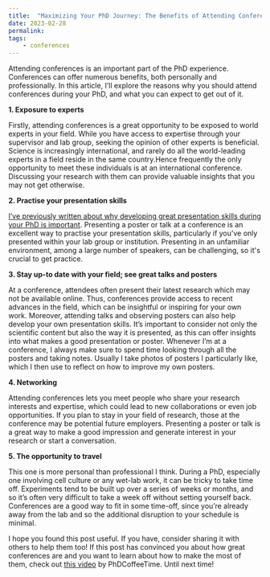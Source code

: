 ```yaml
---
title:  "Maximizing Your PhD Journey: The Benefits of Attending Conferences"
date: 2023-02-28
permalink:
tags: 
    - conferences
---
```

Attending conferences is an important part of the PhD experience. Conferences can offer numerous benefits, both personally and professionally. In this article, I’ll explore the reasons why you should attend conferences during your PhD, and what you can expect to get out of it.

**1. Exposure to experts**

Firstly, attending conferences is a great opportunity to be exposed to world experts in your field. While you have access to expertise through your supervisor and lab group, seeking the opinion of other experts is beneficial. Science is increasingly international, and rarely do all the world-leading experts in a field reside in the same country.Hence frequently the only opportunity to meet these individuals is at an international conference. Discussing your research with them can provide valuable insights that you may not get otherwise.

**2. Practise your presentation skills**

[I’ve previously written about why developing great presentation skills during your PhD is important](). Presenting a poster or talk at a conference is an excellent way to practise your presentation skills, particularly if you've only presented within your lab group or institution. Presenting in an unfamiliar environment, among a large number of speakers, can be challenging, so it's crucial to get practice.

**3. Stay up-to date with your field; see great talks and posters**

At a conference, attendees often present their latest research which may not be available online. Thus, conferences provide access to recent advances in the field, which can be insightful or inspiring for your own work.
Moreover, attending talks and observing posters can also help develop your own presentation skills. It’s important to consider not only the scientific content but also the way it is presented, as this can offer insights into what makes a good presentation or poster. Whenever I’m at a conference, I always make sure to spend time looking through all the posters and taking notes. Usually I take photos of posters I particularly like, which I then use to reflect on how to improve my own posters.

**4. Networking**

Attending conferences lets you meet people who share your research interests and expertise, which could lead to new collaborations or even job opportunities. If you plan to stay in your field of research, those at the conference may be potential future employers. Presenting a poster or talk is a great way to make a good impression and generate interest in your research or start a conversation.

**5. The opportunity to travel**

This one is more personal than professional I think. During a PhD, especially one involving cell culture or any wet-lab work, it can be tricky to take time off. Experiments tend to be built up over a series of weeks or months, and so it’s often very difficult to take a week off without setting yourself back. Conferences are a good way to fit in some time-off, since you’re already away from the lab and so the additional disruption to your schedule is minimal.

I hope you found this post useful. If you have, consider sharing it with others to help them too! If this post has convinced you about how great conferences are and you want to learn about how to make the most of them, check out [this video](https://www.youtube.com/watch?v=xUkC8e4kzUI&t=5s) by PhDCoffeeTime. Until next time!
